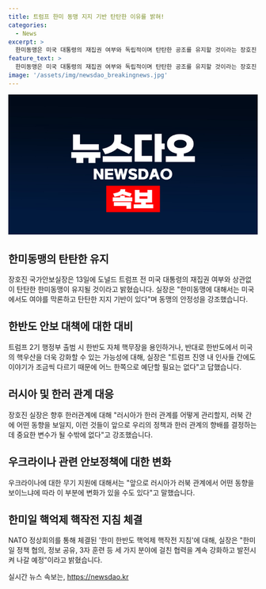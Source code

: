 ```yaml
---
title: 트럼프 한미 동맹 지지 기반 탄탄한 이유를 밝혀!
categories:
  - News
excerpt: >
  한미동맹은 미국 대통령의 재집권 여부와 독립적이며 탄탄한 공조를 유지할 것이라는 장호진 국가안보실장의 인터뷰 발언이 화제다. 트럼프 진영 내 다양한 입장에도 대비하며 안보정책을 계속 조율하고 있는 것으로 알려졌다. 또한 장 실장은 미국의 동맹국으로서의 역할과 한미일 정책 협의, 정보 공유, 3자 훈련 등을 강화하고 발전시킬 예정이라고 강조했다. 러시아와의 관계가 한러 관계의 향배를 결정하는 중요한 변수라며 안보정책에 영향을 미치고 있음을 강조하기도 했다.
feature_text: >
  한미동맹은 미국 대통령의 재집권 여부와 독립적이며 탄탄한 공조를 유지할 것이라는 장호진 국가안보실장의 인터뷰 발언이 화제다. 트럼프 진영 내 다양한 입장에도 대비하며 안보정책을 계속 조율하고 있는 것으로 알려졌다. 또한 장 실장은 미국의 동맹국으로서의 역할과 한미일 정책 협의, 정보 공유, 3자 훈련 등을 강화하고 발전시킬 예정이라고 강조했다. 러시아와의 관계가 한러 관계의 향배를 결정하는 중요한 변수라며 안보정책에 영향을 미치고 있음을 강조하기도 했다.
image: '/assets/img/newsdao_breakingnews.jpg'
---
```


<p><img src="/assets/img/newsdao_breakingnews.jpg" alt="flaretime 속보" /></p>

<h2 data-ke-size="size26">한미동맹의 탄탄한 유지</h2>

<p data-ke-size="size16">장호진 국가안보실장은 13일에 도널드 트럼프 전 미국 대통령의 재집권 여부와 상관없이 탄탄한 한미동맹이 유지될 것이라고 밝혔습니다. 실장은 "한미동맹에 대해서는 미국에서도 여야를 막론하고 탄탄한 지지 기반이 있다"며 동맹의 안정성을 강조했습니다.</p>

<h2 data-ke-size="size26">한반도 안보 대책에 대한 대비</h2>

<p data-ke-size="size16">트럼프 2기 행정부 출범 시 한반도 자체 핵무장을 용인하거나, 반대로 한반도에서 미국의 핵우산을 더욱 강화할 수 있는 가능성에 대해, 실장은 "트럼프 진영 내 인사들 간에도 이야기가 조금씩 다르기 때문에 어느 한쪽으로 예단할 필요는 없다"고 답했습니다.</p>

<h2 data-ke-size="size26">러시아 및 한러 관계 대응</h2>

<p data-ke-size="size16">장호진 실장은 향후 한러관계에 대해 "러시아가 한러 관계를 어떻게 관리할지, 러북 간에 어떤 동향을 보일지, 이런 것들이 앞으로 우리의 정책과 한러 관계의 향배를 결정하는 데 중요한 변수가 될 수밖에 없다"고 강조했습니다.</p>

<h2 data-ke-size="size26">우크라이나 관련 안보정책에 대한 변화</h2>

<p data-ke-size="size16">우크라이나에 대한 무기 지원에 대해서는 "앞으로 러시아가 러북 관계에서 어떤 동향을 보이느냐에 따라 이 부분에 변화가 있을 수도 있다"고 말했습니다.</p>

<h2 data-ke-size="size26">한미일 핵억제 핵작전 지침 체결</h2>

<p data-ke-size="size16">NATO 정상회의를 통해 체결된 '한미 한반도 핵억제 핵작전 지침'에 대해, 실장은 "한미일 정책 협의, 정보 공유, 3자 훈련 등 세 가지 분야에 걸친 협력을 계속 강화하고 발전시켜 나갈 예정"이라고 밝혔습니다.</p>
실시간 뉴스 속보는, <a href="https://newsdao.kr" rel="dofollow">https://newsdao.kr</a>


